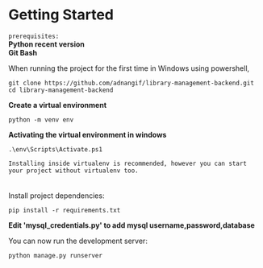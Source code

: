 # Getting Started

`prerequisites:`
<br>
**Python recent version**
<br>
**Git Bash**

When running the project for the first time in Windows using powershell,


    git clone https://github.com/adnangif/library-management-backend.git
    cd library-management-backend

 **Create a virtual environment**

    python -m venv env 
    
 **Activating the virtual environment in windows**
    
    .\env\Scripts\Activate.ps1


`
Installing inside virtualenv is recommended, however you can start your project without virtualenv too.
`
<br>
<br>
<br>
Install project dependencies:

    pip install -r requirements.txt
    
    
**Edit 'mysql_credentials.py' to add mysql username,password,database**

You can now run the development server:

    python manage.py runserver